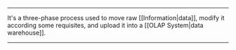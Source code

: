 ***

It's a three-phase process used to move raw [[Information|data]], modify it according some requisites, and upload it into a [[OLAP System|data warehouse]].

***
